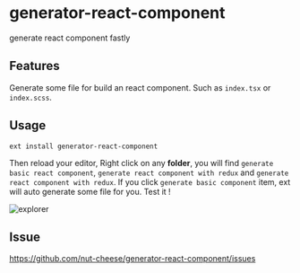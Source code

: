 # generator-react-component

generate react component fastly

## Features

Generate some file for build an react component. Such as `index.tsx` or `index.scss`.


## Usage

`ext install generator-react-component`

Then reload your editor, Right click on any **folder**, you will find `generate basic react component`, `generate react component with redux` and `generate react component with redux`. If you click `generate basic component` item, ext will auto generate some file for you. Test it !

![explorer](https://image.ibb.co/dw3qxw/Wechat_IMG102.jpg)

## Issue

https://github.com/nut-cheese/generator-react-component/issues